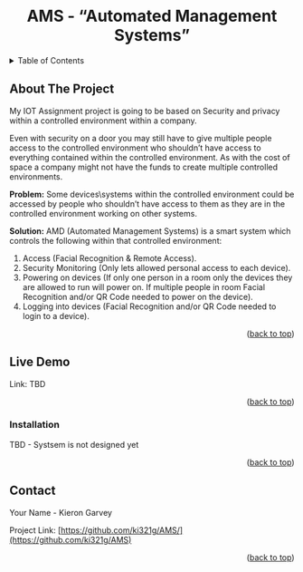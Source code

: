 <a name="readme-top"></a>
<!-- PROJECT SHIELDS -->
<!-- PROJECT LOGO -->
<br />
<div align="center">
  <h1 align="center">AMS - “Automated Management Systems”</h1>
<!--   <img src="readme/images/weathertop.png" alt="Logo">  -->
</div>
<!-- TABLE OF CONTENTS -->
<details>
  <summary>Table of Contents</summary>
  <ol>
    <li><a href="#about-the-project">About The Project</a></li>
    <li><a href="#live-demo">Live Demo</a></li>
    <li><a href="#video-walk-through">Video Walk Through</a></li>   
    <li><a href="#installation">Installation</a></li>
    <li><a href="#contact">Contact</a></li>
  </ol>
</details>

<!-- ABOUT THE PROJECT -->
## About The Project
My IOT Assignment project is going to be based on Security and privacy within a controlled environment within a company. 

Even with security on a door you may still have to give multiple people access to the controlled environment who shouldn’t have access to everything contained within the controlled environment. As with the cost of space a company might not have the funds to create multiple controlled environments.

**Problem:** Some devices\systems within the controlled environment could be accessed by people who shouldn’t have access to them as they are in the controlled environment working on other systems.  

**Solution:** AMD (Automated Management Systems) is a smart system which controls the following within that controlled environment:

1.	Access (Facial Recognition & Remote Access).
2.	Security Monitoring (Only lets allowed personal access to each device).
3.	Powering on devices (If only one person in a room only the devices they are allowed to run will power on. If multiple people in room Facial Recognition and/or QR Code needed to power on the device).
4.	Logging into devices (Facial Recognition and/or QR Code needed to login to a device). 

<!-- 
| Developed With| Templated With |  Styled With | 
| :----:        |    :----:   |  :----:   |
| <img src="readme/images/Expressjs.svg" style="height: 200px;">       | <img src="readme/images/handlebars_logo.png">       |  <img src="readme/images/bulma-logo.png">       |
-->
<p align="right">(<a href="#readme-top">back to top</a>)</p>
 
<!-- LIVE DEMO -->
## Live Demo
Link: TBD <!-- [https://weathertopv2kg.glitch.me/](https://weathertopv2kg.glitch.me/) -->
<p align="right">(<a href="#readme-top">back to top</a>)</p>

### Installation
TBD - Systsem is not designed yet
<!-- To get a copy of the project running on your system, navigate to the project directory in a command prompt/shell and run the following:
  ```
    npm install
  ```
This will install all dependencies in package-lock.json

After dependency installation has completed run
  ```
  npm run start
  ```
This will load the application and start a local server on port 4000.
  ```
  http://localhost:9000/
  ``` 
-->
<p align="right">(<a href="#readme-top">back to top</a>)</p>


<!-- CONTACT -->
## Contact

Your Name - Kieron Garvey

Project Link: [https://github.com/ki321g/AMS/](https://github.com/ki321g/AMS)

<p align="right">(<a href="#readme-top">back to top</a>)</p>

